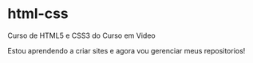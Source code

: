 # html-css
 Curso de HTML5 e CSS3 do Curso em Video

 Estou aprendendo a criar sites e agora vou gerenciar meus repositorios!
